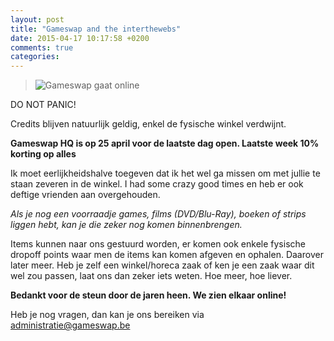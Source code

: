 ```yaml
---
layout: post
title: "Gameswap and the interthewebs"
date: 2015-04-17 10:17:58 +0200
comments: true
categories: 
---
```


>![Gameswap gaat online](https://i.imgflip.com/k9knk.jpg)


DO NOT PANIC!

Credits blijven natuurlijk geldig, enkel de fysische winkel verdwijnt.

**Gameswap HQ is op 25 april voor de laatste dag open.  Laatste week 10% korting op alles**

Ik moet eerlijkheidshalve toegeven dat ik het wel ga missen om met jullie te staan 
zeveren in de winkel.  I had some crazy good times en heb er ook deftige vrienden aan overgehouden.


*Als je nog een voorraadje games, films (DVD/Blu-Ray), boeken of strips liggen hebt,
kan je die zeker nog komen binnenbrengen.*


Items kunnen naar ons gestuurd worden, er komen ook enkele fysische dropoff points
waar men de items kan komen afgeven en ophalen.  Daarover later meer.
Heb je zelf een winkel/horeca zaak of ken je een zaak waar dit wel zou passen, 
laat ons dan zeker iets weten.  Hoe meer, hoe liever.


**Bedankt voor de steun door de jaren heen.  We zien elkaar online!**

Heb je nog vragen, dan kan je ons bereiken via administratie@gameswap.be

